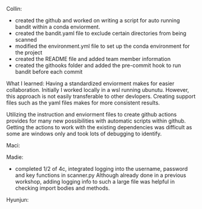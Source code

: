 Collin:
-   created the github and worked on writing a script for auto running bandit within a conda enviorment.
-   created the bandit.yaml file to exclude certain directories from being scanned
-   modified the environment.yml file to set up the conda environment for the project
-   created the README file and added team member information
-   created the githooks folder and added the pre-commit hook to run bandit before each commit

What I learned:
Having a standardized enviorment makes for easier collaboration. Initially I worked locally in a wsl running ubunutu. However, this approach is not easily transferable to other devlopers. 
Creating support files such as the yaml files makes for more consistent results. 

Utilizing the instruction and enviorment files to create github actions provides for many new possibilities with automatic scripts within github. Getting the actions to work with the existing dependencies was difficult as some are windows only and took lots of debugging to identify.

Maci:



Madie:
- completed 1/2 of 4c, integrated logging into the username, password and key functions in scanner.py
  Although already done in a previous workshop, adding logging info to such a large file was helpful in checking import bodies and methods.


Hyunjun:


